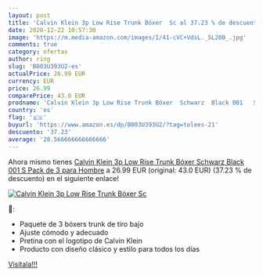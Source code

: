 ```yaml
---
layout: post
title: 'Calvin Klein 3p Low Rise Trunk Bóxer  Sc al 37.23 % de descuento'
date: 2020-12-22 10:57:30
image: 'https://m.media-amazon.com/images/I/41-cVC+VdsL._SL200_.jpg'
comments: true
category: ofertas
author: ring
slug: 'B003U393U2-es'
actualPrice: 26.99 EUR
currency: EUR
price: 26.99
comparePrice: 43.0 EUR
prodname: 'Calvin Klein 3p Low Rise Trunk Bóxer  Schwarz  Black 001   S  Pack de 3  para Hombre'
country: 'es'
flag: '🇪🇸'
buyurl: 'https://www.amazon.es/dp/B003U393U2/?tag=tolees-21'
descuento: '37.23'
average: '28.566666666666666'
---
```


Ahora mismo tienes [Calvin Klein 3p Low Rise Trunk Bóxer  Schwarz  Black 001   S  Pack de 3  para Hombre](https://www.amazon.es/dp/B003U393U2/?tag=tolees-21) a 26.99 EUR (original: 43.0 EUR) (37.23 %  de descuento) en el siguiente enlace!

[![Calvin Klein 3p Low Rise Trunk Bóxer  Sc](https://m.media-amazon.com/images/I/41-cVC+VdsL._SL200_.jpg)](https://www.amazon.es/dp/B003U393U2/?tag=tolees-21)

🔎:

- Paquete de 3 bóxers trunk de tiro bajo
- Ajuste cómodo y adecuado
- Pretina con el logotipo de Calvin Klein
- Producto con diseño clásico y estilo para todos los días

[Visítala!!!](https://www.amazon.es/dp/B003U393U2/?tag=tolees-21)
